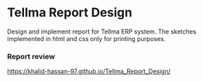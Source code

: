 # Tellma Report Design

Design and implement report for Tellma ERP system. The sketches implemented in html and css only for printing purposes.

### Report review

https://khalid-hassan-97.github.io/Tellma_Report_Design/
